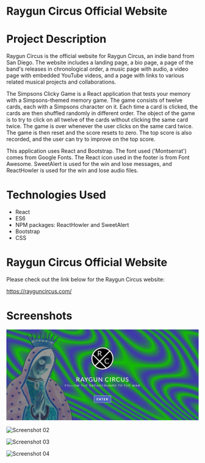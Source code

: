 # Raygun Circus Official Website

# Project Description

Raygun Circus is the official website for Raygun Circus, an indie band from San Diego. The website includes a landing page, a bio page, a page of the band's releases in chronological order, a music page with audio, a video page with embedded YouTube videos, and a page with links to various related musical projects and collaborations.


The Simpsons Clicky Game is a React application that tests your memory with a Simpsons-themed memory game. The game consists of twelve cards, each with a Simpsons character on it. Each time a card is clicked, the cards are then shuffled randomly in different order. The object of the game is to try to click on all twelve of the cards without clicking the same card twice. The game is over whenever the user clicks on the same card twice. The game is then reset and the score resets to zero. The top score is also recorded, and the user can try to improve on the top score.

This application uses React and Bootstrap. The font used ('Montserrat') comes from Google Fonts. The React icon used in the footer is from Font Awesome. SweetAlert is used for the win and lose messages, and ReactHowler is used for the win and lose audio files.

# Technologies Used

* React
* ES6
* NPM packages: ReactHowler and SweetAlert
* Bootstrap
* CSS

# Raygun Circus Official Website

Please check out the link below for the Raygun Circus website:

https://rayguncircus.com/

# Screenshots

![Screenshot 01](screenshots/raygunCircus-screenshot01.jpg "Landing Page")

![Screenshot 02](screenshots/raygunCircus-screenshot02.jpg "Releases Page")

![Screenshot 03](screenshots/raygunCircus-screenshot03.jpg "Links Page")

![Screenshot 04](screenshots/raygunCircus-screenshot04.jpg "Street of Little Girls Home Page")

